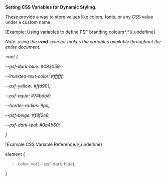 # 



**Setting CSS Variables for Dynamic Styling.**



These provide a way to store values like colors, fonts, or any CSS value under a custom name.



[Example: Using variables to define PSF branding colours*.*]{.underline}



*Note: using the **:root** selector makes the variables available throughout the entire document.*



*:root {*



*\--psf-dark-blue: #093059;*



*\--inverted-text-color: #ffffff;*



*\--psf-yellow: #ffd901;*



*\--psf-aqua: #74bdb8;*



*\--border-radius: 9px;*



*\--psf-beige: #f8f2e6;*



*\--psf-dark-teal: #0a4b60;*



*}*



[Example CSS Variable Reference:]{.underline}



element {



> color: var(\-- psf-dark-blue);



}
